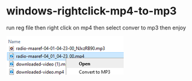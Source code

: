 # windows-rightclick-mp4-to-mp3


 run reg file 
 then right click on mp4
 then select conver to mp3
 then enjoy


![تبدیل MP4 به MP3](Screenshot%202025-03-27%20113902.png)